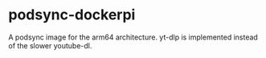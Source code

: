 # podsync-dockerpi
A podsync image for the arm64 architecture. yt-dlp is implemented instead of the slower youtube-dl.
